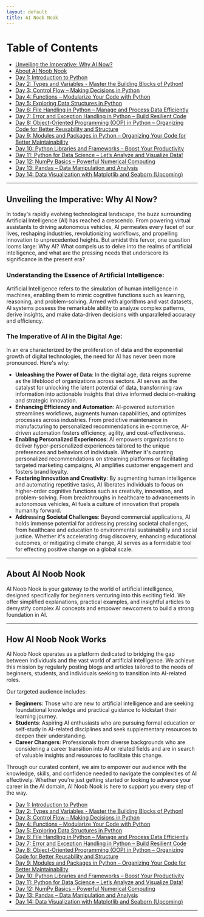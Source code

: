 ```yaml
---
layout: default
title: AI Noob Nook
---
```


# Table of Contents
- [Unveiling the Imperative: Why AI Now?](#why-ai-now)
- [About AI Noob Nook](#about-ai-noob-nook)
- [Day 1: Introduction to Python](day1/)
- [Day 2: Types and Variables - Master the Building Blocks of Python!](day2/)
- [Day 3: Control Flow – Making Decisions in Python](day3/)
- [Day 4: Functions – Modularize Your Code with Python](day4/)
- [Day 5: Exploring Data Structures in Python](day5/)
- [Day 6: File Handling in Python – Manage and Process Data Efficiently](day6/)
- [Day 7: Error and Exception Handling in Python – Build Resilient Code](day7)
- [Day 8: Object-Oriented Programming (OOP) in Python – Organizing Code for Better Reusability and Structure](day8/)
- [Day 9: Modules and Packages in Python – Organizing Your Code for Better Maintainability](day9/)
- [Day 10: Python Libraries and Frameworks – Boost Your Productivity](day10/)
- [Day 11: Python for Data Science – Let’s Analyze and Visualize Data!](day11/)
- [Day 12: NumPy Basics – Powerful Numerical Computing](day12/)
- [Day 13: Pandas – Data Manipulation and Analysis](day13/)
- [Day 14: Data Visualization with Matplotlib and Seaborn (Upcoming)](#day14/)

  
---

## Unveiling the Imperative: Why AI Now? <a name="why-ai-now"></a>
In today's rapidly evolving technological landscape, the buzz surrounding Artificial Intelligence (AI) has reached a crescendo. From powering virtual assistants to driving autonomous vehicles, AI permeates every facet of our lives, reshaping industries, revolutionizing workflows, and propelling innovation to unprecedented heights. But amidst this fervor, one question looms large: Why AI? What compels us to delve into the realms of artificial intelligence, and what are the pressing needs that underscore its significance in the present era?

### Understanding the Essence of Artificial Intelligence:
Artificial Intelligence refers to the simulation of human intelligence in machines, enabling them to mimic cognitive functions such as learning, reasoning, and problem-solving. Armed with algorithms and vast datasets, AI systems possess the remarkable ability to analyze complex patterns, derive insights, and make data-driven decisions with unparalleled accuracy and efficiency.

### The Imperative of AI in the Digital Age:
In an era characterized by the proliferation of data and the exponential growth of digital technologies, the need for AI has never been more pronounced. Here's why:
- **Unleashing the Power of Data**: In the digital age, data reigns supreme as the lifeblood of organizations across sectors. AI serves as the catalyst for unlocking the latent potential of data, transforming raw information into actionable insights that drive informed decision-making and strategic innovation.
- **Enhancing Efficiency and Automation**: AI-powered automation streamlines workflows, augments human capabilities, and optimizes processes across industries. From predictive maintenance in manufacturing to personalized recommendations in e-commerce, AI-driven automation fosters efficiency, agility, and cost-effectiveness.
- **Enabling Personalized Experiences**: AI empowers organizations to deliver hyper-personalized experiences tailored to the unique preferences and behaviors of individuals. Whether it's curating personalized recommendations on streaming platforms or facilitating targeted marketing campaigns, AI amplifies customer engagement and fosters brand loyalty.
- **Fostering Innovation and Creativity**: By augmenting human intelligence and automating repetitive tasks, AI liberates individuals to focus on higher-order cognitive functions such as creativity, innovation, and problem-solving. From breakthroughs in healthcare to advancements in autonomous vehicles, AI fuels a culture of innovation that propels humanity forward.
- **Addressing Societal Challenges**: Beyond commercial applications, AI holds immense potential for addressing pressing societal challenges, from healthcare and education to environmental sustainability and social justice. Whether it's accelerating drug discovery, enhancing educational outcomes, or mitigating climate change, AI serves as a formidable tool for effecting positive change on a global scale.

---

## About AI Noob Nook <a name="about-ai-noob-nook"></a>
AI Noob Nook is your gateway to the world of artificial intelligence, designed specifically for beginners venturing into this exciting field. We offer simplified explanations, practical examples, and insightful articles to demystify complex AI concepts and empower newcomers to build a strong foundation in AI.

---

## How AI Noob Nook Works 
AI Noob Nook operates as a platform dedicated to bridging the gap between individuals and the vast world of artificial intelligence. We achieve this mission by regularly posting blogs and articles tailored to the needs of beginners, students, and individuals seeking to transition into AI-related roles.

Our targeted audience includes:
- **Beginners**: Those who are new to artificial intelligence and are seeking foundational knowledge and practical guidance to kickstart their learning journey.
- **Students**: Aspiring AI enthusiasts who are pursuing formal education or self-study in AI-related disciplines and seek supplementary resources to deepen their understanding.
- **Career Changers**: Professionals from diverse backgrounds who are considering a career transition into AI or related fields and are in search of valuable insights and resources to facilitate this change.

Through our curated content, we aim to empower our audience with the knowledge, skills, and confidence needed to navigate the complexities of AI effectively. Whether you're just getting started or looking to advance your career in the AI domain, AI Noob Nook is here to support you every step of the way.

- [Day 1: Introduction to Python](day1/)
- [Day 2: Types and Variables - Master the Building Blocks of Python!](day2/)
- [Day 3: Control Flow – Making Decisions in Python](day3/)
- [Day 4: Functions – Modularize Your Code with Python](day4/)
- [Day 5: Exploring Data Structures in Python](day5/)
- [Day 6: File Handling in Python – Manage and Process Data Efficiently](day6/)
- [Day 7: Error and Exception Handling in Python – Build Resilient Code](day7)
- [Day 8: Object-Oriented Programming (OOP) in Python – Organizing Code for Better Reusability and Structure](day8/)
- [Day 9: Modules and Packages in Python – Organizing Your Code for Better Maintainability](day9/)
- [Day 10: Python Libraries and Frameworks – Boost Your Productivity](day10/)
- [Day 11: Python for Data Science – Let’s Analyze and Visualize Data!](day11/)
- [Day 12: NumPy Basics – Powerful Numerical Computing](day12/)
- [Day 13: Pandas – Data Manipulation and Analysis ](day13/)
- [Day 14: Data Visualization with Matplotlib and Seaborn (Upcoming)](#day14/)



---
